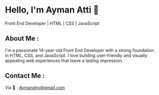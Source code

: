 # Hello, I'm Ayman Atti 👋
Front End Developer | HTML | CSS | JavaScript

## About Me :
I'm a passionate 14-year-old Front End Developer with a strong foundation in HTML, CSS, and JavaScript. I love building user-friendly and visually appealing web experiences that leave a lasting impression.


##  Contact Me :
Via 📧 : Aymandnx@gmail.com
